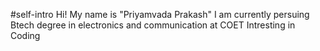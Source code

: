 #self-intro
Hi! My name is "Priyamvada Prakash"
I am currently persuing Btech degree in electronics and communication at COET 
Intresting in Coding

